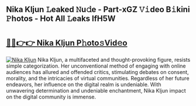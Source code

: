 ## Nika Kljun 𝙻eaked 𝙽u𝚍e - Part-xGZ 𝚅𝚒deo B𝚒kini 𝙿hotos - Hot All 𝙻eaks lfH5W

# <h2><a href="http://ld72cri.urlbe.top/?page=Nika+Kljun">🔗🔗👉👉 Nika Kljun P𝚑oto𝚜Vid𝚎o</a></h2>

[![Nika Kljun](https://i.imgur.com/eBuTRDB.gif)](http://ld72cri.urlbe.top/?page=Nika+Kljun)
Nika Kljun, a multifaceted and thought-provoking figure, resists simple categorization. Her unconventional method of engaging with online audiences has allured and offended critics, stimulating debates on consent, morality, and the intricacies of virtual communities. Regardless of her future endeavors, her influence on the digital realm is undeniable. With unwavering determination and undeniable enchantment, Nika Kljun impact on the digital community is immense.
